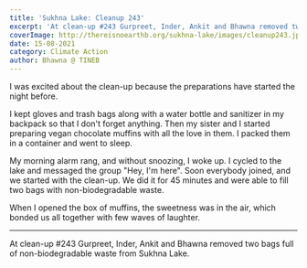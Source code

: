 ```yaml
---
title: 'Sukhna Lake: Cleanup 243'
excerpt: 'At clean-up #243 Gurpreet, Inder, Ankit and Bhawna removed two bags full of non-biodegradable waste from Sukhna Lake.'
coverImage: http://thereisnoearthb.org/sukhna-lake/images/cleanup243.jpg
date: 15-08-2021
category: Climate Action
author: Bhawna @ TINEB
---
```


<p class="text-xl text-left">I was excited about the clean-up because the preparations have started the night before.</p><p>I kept gloves and trash bags along with a water bottle and sanitizer in my backpack so that I don&#39;t forget anything. Then my sister and I started preparing vegan chocolate muffins with all the love in them. I packed them in a container and went to sleep.</p>

<p>My morning alarm rang, and without snoozing, I woke up. I cycled to the lake and messaged the group &quot;Hey, I&#39;m here&quot;. Soon everybody joined, and we started with the clean-up. We did it for 45 minutes and were able to fill two bags with non-biodegradable waste.</p>

<p>When I opened the box of muffins, the sweetness was in the air, which bonded us all together with few waves of laughter.</p>
<hr />
<p>At clean-up #243 Gurpreet, Inder, Ankit and Bhawna removed two bags full of non-biodegradable waste from Sukhna Lake.</p>
